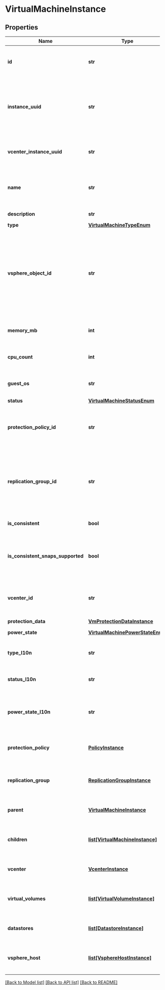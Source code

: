 # VirtualMachineInstance

## Properties
Name | Type | Description | Notes
------------ | ------------- | ------------- | -------------
**id** | **str** | Unique identifier of the VM instance. This value is generated by the appliance. | [optional] 
**instance_uuid** | **str** | UUID instance of the VM in vCenter. This value is stored in the VM and migrates with the VM to other vCenter instances. Not applicable to VM snapshots. | [optional] 
**vcenter_instance_uuid** | **str** | UUID instance of the vCenter that hosts the VM. Was deprecated in version 2.0.0.0. | [optional] 
**name** | **str** | User-assigned name of the VM in vCenter.  This property supports case-insensitive filtering. | [optional] 
**description** | **str** | Description of the VM in vCenter. | [optional] 
**type** | [**VirtualMachineTypeEnum**](VirtualMachineTypeEnum.md) |  | [optional] 
**vsphere_object_id** | **str** | Unique identifier of the VM in vCenter. This value is required for events to merge information about vSphere objects. The value is stored in vCenter and is regenerated on other vCenter instances. Was added in version 3.0.0.0. | [optional] 
**memory_mb** | **int** | Memory size of the VM, in megabytes. Not applicable to VM snapshots. | [optional] 
**cpu_count** | **int** | Number of virtual CPUs in the VM. Not applicable to VM snapshots. | [optional] 
**guest_os** | **str** | Guest operating system of the VM. Not applicable to VM snapshots. | [optional] 
**status** | [**VirtualMachineStatusEnum**](VirtualMachineStatusEnum.md) |  | [optional] 
**protection_policy_id** | **str** | Unique identifier of the protection policy assigned to the VM. Not applicable to template and snapshot VMs. | [optional] 
**replication_group_id** | **str** | Unique identifier of the replication group that this virtual machine belongs to. Not applicable to template and snapshot VMs. Was added in version 3.0.0.0. | [optional] 
**is_consistent** | **bool** | Indicates whether the VM snapshot is crash-consistent. | [optional] 
**is_consistent_snaps_supported** | **bool** | Indicates whether the VM supports creating crash-consistent snapshots. Not applicable to snapshot VMs. | [optional] 
**vcenter_id** | **str** | The unique identifier of the vCenter object that hosts the VM. Was added in version 2.0.0.0. | [optional] 
**protection_data** | [**VmProtectionDataInstance**](VmProtectionDataInstance.md) |  | [optional] 
**power_state** | [**VirtualMachinePowerStateEnum**](VirtualMachinePowerStateEnum.md) |  Was added in version 3.0.0.0. | [optional] 
**type_l10n** | **str** | Localized message string corresponding to type | [optional] 
**status_l10n** | **str** | Localized message string corresponding to status | [optional] 
**power_state_l10n** | **str** | Localized message string corresponding to power_state Was added in version 3.0.0.0. | [optional] 
**protection_policy** | [**PolicyInstance**](PolicyInstance.md) | This is the embeddable reference form of protection_policy_id attribute. | [optional] 
**replication_group** | [**ReplicationGroupInstance**](ReplicationGroupInstance.md) | This is the embeddable reference form of replication_group_id attribute. | [optional] 
**parent** | [**VirtualMachineInstance**](VirtualMachineInstance.md) | This is the embeddable reference form of parent_id attribute. | [optional] 
**children** | [**list[VirtualMachineInstance]**](VirtualMachineInstance.md) | This is the inverse of the resource type virtual_machine association. | [optional] 
**vcenter** | [**VcenterInstance**](VcenterInstance.md) | This is the embeddable reference form of vcenter_id attribute. | [optional] 
**virtual_volumes** | [**list[VirtualVolumeInstance]**](VirtualVolumeInstance.md) | List of the virtual_volumes that are associated with this virtual_machine. | [optional] 
**datastores** | [**list[DatastoreInstance]**](DatastoreInstance.md) | List of the datastores that are associated with this virtual_machine. | [optional] 
**vsphere_host** | [**list[VsphereHostInstance]**](VsphereHostInstance.md) | List of the vsphere_host that are associated with this virtual_machine. | [optional] 

[[Back to Model list]](../README.md#documentation-for-models) [[Back to API list]](../README.md#documentation-for-api-endpoints) [[Back to README]](../README.md)


